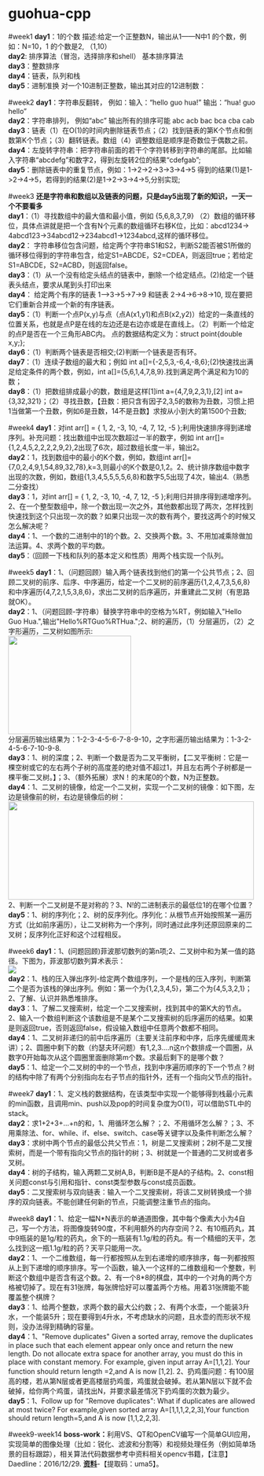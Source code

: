 ﻿# guohua-cpp

#week1
<b>day1</b>：1的个数  描述:给定一个正整数N，输出从1——N中1 的个数，例如：N=10，1 的个数是2, （1,10）<br>
<b>day2</b>: 排序算法（冒泡，选择排序和shell） 基本排序算法<br>
<b>day3</b>：整数排序  <br>
<b>day4</b>：链表，队列和栈<br>
<b>day5</b>：进制准换  对一个10进制正整数，输出其对应的12进制数：<br>

#week2
<b>day1</b>：字符串反翻转， 例如：输入：“hello guo hua!”   输出：“hua! guo hello” <br>
<b>day2</b>：字符串排列， 例如“abc” 输出所有的排序可能 abc acb bac bca cba cab<br>
<b>day3</b>：链表（1）在O(1)的时间内删除链表节点；（2）找到链表的第K个节点和倒数第K个节点；（3）翻转链表。数组（4）调整数组是顺序是奇数位于偶数之前。<br>
<b>day4</b>：左旋转字符串：把字符串前面的若干个字符转移到字符串的尾部。比如输入字符串“abcdefg”和数字2，得到左旋转2位的结果“cdefgab”;<br>
<b>day5</b>：删除链表中的重复节点，例如：1->2->2->3->3->4->5  得到的结果(1)是1->2->4->5，若得到的结果(2)是1->2->3->4->5,分别实现;<br>

#week3 
<b>还是字符串和数组以及链表的问题，只是day5出现了新的知识，一天一个不要看多</b><br>
<b>day1</b>：（1）寻找数组中的最大值和最小值，例如 {5,6,8,3,7,9} （2）数组的循环移位，具体点讲就是把一个含有N个元素的数组循环右移K位，比如：abcd1234-> 4abcd123->34abcd12->234abcd1->1234abcd,这样的循环移位。<br>
<b>day2</b>： 字符串移位包含问题，给定两个字符串S1和S2，判断S2能否被S1所做的循环移位得到的字符串包含，给定S1=ABCDE，S2=CDEA，则返回true；若给定S1=ABCDE，S2=ACBD，则返回false。<br>
<b>day3</b>：（1）从一个没有给定头结点的链表中，删除一个给定结点。(2)给定一个链表头结点，要求从尾到头打印出来<br>
<b>day4</b>： 给定两个有序的链表 1—>3->5->7->9 和链表 2->4->6->8->10, 现在要把它们重新合并成一个新的有序链表。<br>
<b>day5</b>：（1）判断一个点P(x,y)与点（点A(x1,y1)和点B(x2,y2)）给定的一条直线的位置关系，也就是点P是在线的左边还是右边亦或是在直线上。（2）判断一个给定的点P是否在一个三角形ABC内。  点的数据结构定义为：struct point{double x,y;};<br>
<b>day6</b>：（1）判断两个链表是否相交;(2)判断一个链表是否有环。<br>
<b>day7</b>：（1）连续子数组的最大和；例如 int a[]={-2,5,3,-6,4,-8,6};(2)快速找出满足给定条件的两个数，例如，int a[]={5,6,1,4,7,8,9}.找到满足两个满足和为10的数；<br>
<b>day8</b>：（1）把数组排成最小的数，数组是这样[1]int a={4,7,9,2,3,1},[2] int a={3,32,321}；（2）寻找丑数，【丑数：把只含有因子2,3,5的数称为丑数，习惯上把1当做第一个丑数，例如6是丑数，14不是丑数】求按从小到大的第1500个丑数;<br>

#week4
<b>day1</b>：对int arr[] = { 1, 2, -3, 10, -4, 7, 12, -5 };利用快速排序得到递增序列。补充问题：找出数组中出现次数超过一半的数字，例如 int arr[]={1,2,4,5,2,2,2,2,9,2},2出现了6次，超过数组长度一半，输出2。<br>
<b>day2</b>：1，找到数组中的最小的K个数，例如，数组int arr[]={7,0,2,4,9,1,54,89,32,78},k=3,则最小的K个数是0,1,2。2、统计排序数组中数字出现的次数，例如，数组{1,3,4,5,5,5,5,6,8}和数字5,5出现了4次，输出4.（熟悉二分查找）</br>
<b>day3</b>：1，对int arr[] = { 1, 2, -3, 10, -4, 7, 12, -5 };利用归并排序得到递增序列。2、在一个整型数组中，除一个数出现一次之外，其他数都出现了两次，怎样找到快速找到这个只出现一次的数？如果只出现一次的数有两个，要找这两个的时候又怎么解决呢？<br>
<b>day4</b>：1、一个数的二进制中的1的个数。2、交换两个数。3、不用加减乘除做加法运算。4、求两个数的平均数。<br>
<b>day5</b>：（回顾一下栈和队列的基本定义和性质）用两个栈实现一个队列。<br>

#week5
<b>day1</b>：1、（问题回顾）输入两个链表找到他们的第一个公共节点；2、回顾二叉树的前序、后序、中序遍历，给定一个二叉树的前序遍历{1,2,4,7,3,5,6,8}和中序遍历{4,7,2,1,5,3,8,6}，求出二叉树的后序遍历，并重建此二叉树（有思路就OK）。<br>
<b>day2</b>：1、（问题回顾-字符串）替换字符串中的空格为%RT，例如输入"Hello Guo Hua.",输出"Hello%RTGuo%RTHua.";2、树的遍历，（1）分层遍历，（2）之字形遍历，二叉树如图所示:<br>
<img src="http://s15.sinaimg.cn/mw690/002Ip0v1ty6ISuyrVZsce&690" width="250px" height="200px"><br>
分层遍历输出结果为：1-2-3-4-5-6-7-8-9-10，之字形遍历输出结果为：1-3-2-4-5-6-7-10-9-8.<br>
<b>day3</b>：1、树的深度；2、判断一个数是否为二叉平衡树，【二叉平衡树：它是一 棵空树或它的左右两个子树的高度差的绝对值不超过1，并且左右两个子树都是一棵平衡二叉树。】；3、（额外拓展）求N！的末尾0的个数，N为正整数。<br>
<b>day4</b>：1、二叉树的镜像，给定一个二叉树，实现一个二叉树的镜像：如下图，左边是镜像前的树，右边是镜像后的树：
<img src="http://img.blog.csdn.net/20140930164618503" width="500px" height="200px"><br>
2、判断一个二叉树是不是对称的？3、N!的二进制表示的最低位1的在哪个位置？<br>
<b>day5</b>：1、树的序列化；2、树的反序列化。序列化：从根节点开始按照某一遍历方式（比如前序遍历），让二叉树称为一个序列，同时通过此序列还原回原来的二叉树；反序列化正好和这个过程相反。

#week6
<b>day1</b>：1、(问题回顾)菲波那切数列的第n项;2、二叉树中和为某一值的路径。下图为，菲波那切数列算术表示：<br>
<img src="http://www.ruitear.com/github/fib.jpg"><br>
<b>day2</b>：1、栈的压入弹出序列-给定两个数组序列，一个是栈的压入序列，判断第二个是否为该栈的弹出序列。例如：第一个为{1,2,3,4,5}，第二个为{4,5,3,2,1}；2、了解、认识并熟悉堆排序。<br>
<b>day3</b>：1、了解二叉搜索树，给定一个二叉搜索树，找到其中的第K大的节点。2、输入一个数组判断这个该数组是不是某个二叉搜索树的后序遍历的结果。如果是则返回true，否则返回false，假设输入数组中任意两个数都不相同。<br>
<b>day4</b>：1、二叉树非递归的前中后序遍历（主要关注前序和中序，后序先缓缓周末讲）；2、圆圈中剩下的数（约瑟夫环问题）有1,2,3....n这n个数排成一个圆圈，从数字0开始每次从这个圆圈里面删除第m个数。求最后剩下的是哪个数？<br>
<b>day5</b>：1、给定一个二叉树的中的一个节点，找到中序遍历顺序的下一个节点？树的结构中除了有两个分别指向左右子节点的指针外，还有一个指向父节点的指针。<br>

#week7
<b>day1</b>：1、定义栈的数据结构，在该类型中实现一个能够得到栈最小元素的min函数，且调用min、push以及pop的时间复杂度为O(1)，可以借助STL中的stack。<br>
<b>day2</b>：求1+2+3+...+n的和，1、用循环怎么解？；2、不用循环怎么解？；3、不用乘除法、for、while、if、else、switch、case等关键字以及条件判断怎么解？<br>
<b>day3</b>：求树中两个节点的最低公共父节点：1，树是二叉搜索树；2树不是二叉搜索树，而是一个带有指向父节点的指针的树；3、树就是一个普通的二叉树或者多叉树。<br>
<b>day4</b>：树的子结构，输入两颗二叉树A,B，判断B是不是A的子结构。2、const相关问题const与引用和指针、const类型参数与const成员函数。<br>
<b>day5</b>：二叉搜索树与双向链表：输入一个二叉搜索树，将该二叉树转换成一个排序的双向链表。不能创建任何新的节点，只能调整注重节点的指向。

#week8
<b>day1</b>：1、给定一幅N\*N表示的单通道图像，其中每个像素大小为4自己，写一个方法，将图像旋转90度，不利用额外的内存空间？2、有10瓶药丸，其中9瓶装的是1g/粒的药丸，余下的一瓶装有1.1g/粒的药丸。有一个精细的天平，怎么找到这一瓶1.1g/粒的药？天平只能用一次。<br>
<b>day2</b>：1、一个二维数组，每一行都按照从左到右递增的顺序排序，每一列都按照从上到下递增的顺序排序。写一个函数，输入一个这样的二维数组和一个整数，判断这个数组中是否含有这个数。2、有一个8\*8的棋盘，其中的一个对角的两个方格被切掉了。现在有31张牌，每张牌恰好可以覆盖两个方格。用着31张牌能不能覆盖整个棋牌？<br>
<b>day3</b>：1、给两个整数，求两个数的最大公约数；2、有两个水壶，一个能装3升水，一个能装5升；现在要得到4升水，不考虑缺水的问题，且水壶的而形状不规则，没办法得到精确的容量。<br>
<b>day4</b>：1、"Remove duplicates" Given a sorted array, remove the duplicates in place such that each element appear only once and return the new length. Do not allocate extra space for another array, you must do this in place with constant memory. For example, given input array A=[1,1,2]. Your function should return length =2,and A is now [1,2]. 2、扔鸡蛋问题：有100层高的楼，若从第N层或者更高楼层扔鸡蛋，鸡蛋就会破掉。若从第N层以下就不会破掉，给你两个鸡蛋，请找出N，并要求最差情况下扔鸡蛋的次数为最少。<br>
<b>day5</b>：1、Follow up for "Remove duplicates": What if duplicates are allowed at most twice? For example,given sorted array A=[1,1,1,2,2,3],Your function should return length=5,and A is now [1,1,2,2,3].<br>

#week9-week14
<b>boss-work：</b>利用VS、QT和OpenCV编写一个简单GUI应用，实现简单的图像处理（比如：锐化、滤波和分割等）和视频处理任务（例如简单场景的目标跟踪），相关算法代码数据参考中资料相关opencv书籍，【注意】Daedline：2016/12/29.  <b><a href="http://pan.baidu.com/s/1eSPwtR8" target="_blank">资料</a></b>-【提取码：uma5】。</br>
